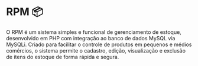 # RPM 📦

O RPM é um sistema simples e funcional de gerenciamento de estoque, desenvolvido em PHP com integração ao banco de dados MySQL via MySQLi. Criado para facilitar o controle de produtos em pequenos e médios comércios, o sistema permite o cadastro, edição, visualização e exclusão de itens do estoque de forma rápida e segura.

